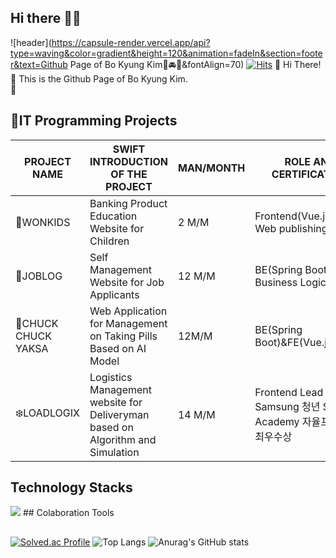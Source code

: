 ## Hi there 🎀👋
![header](https://capsule-render.vercel.app/api?type=waving&color=gradient&height=120&animation=fadeIn&section=footer&text=Github Page of Bo Kyung Kim🚗🚘🚛&fontAlign=70)
[![Hits](https://hits.seeyoufarm.com/api/count/incr/badge.svg?url=https%3A%2F%2Fgithub.com%2Faishahansten%2Fhit-counter&count_bg=%23FF6CB6&title_bg=%23BAF4F8&icon=tencentqq.svg&icon_color=%23FF6CB6&title=hits&edge_flat=false)](https://hits.seeyoufarm.com)
🎀 Hi There! 
🎀 This is the Github Page of Bo Kyung Kim.  
🎀 

## 🍯IT Programming Projects 
|PROJECT NAME|SWIFT INTRODUCTION OF THE PROJECT|MAN/MONTH|ROLE AND CERTIFICATION|
|---|---|---|---|
|🌸WONKIDS|Banking Product Education Website for Children|2 M/M|Frontend(Vue.js)&UIUX Web publishing|
|🎐JOBLOG|Self Management Website for Job Applicants|12 M/M|BE(Spring Boot) Business Logic|
|🍂CHUCK CHUCK YAKSA|Web Application for Management on Taking Pills Based on AI Model|12M/M|BE(Spring Boot)&FE(Vue.js)|
|❄️LOADLOGIX|Logistics Management website for Deliveryman based on Algorithm and Simulation|14 M/M|Frontend Lead / Samsung 청년 SW Academy 자율프로젝트 최우수상|

## Technology Stacks
<img src="https://img.shields.io/badge/react-20232a.svg?style=for-the-badge&logo=springboot&logoColor=#6DB33F" />
## Colaboration Tools

## 
[![Solved.ac Profile](http://mazassumnida.wtf/api/v2/generate_badge?boj=aishahansten)](https://solved.ac/aishahansten/)
![Top Langs](https://github-readme-stats.vercel.app/api/top-langs/?username=aishahansten&layout=compact)
![Anurag's GitHub stats](https://github-readme-stats.vercel.app/api?username=aishahansten&show_icons=true&theme=radical)

<!--
**aishahansten/aishahansten** is a ✨ _special_ ✨ repository because its `README.md` (this file) appears on your GitHub profile.

Here are some ideas to get you started:

- 🔭 I’m currently working on ...
- 🌱 I’m currently learning ...
- 👯 I’m looking to collaborate on ...
- 🤔 I’m looking for help with ...
- 💬 Ask me about ...
- 📫 How to reach me: ...
- 😄 Pronouns: ...
- ⚡ Fun fact: ...
-->
